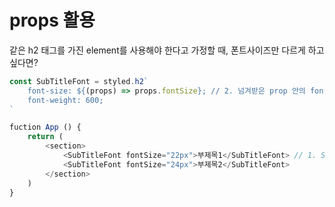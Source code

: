 # props 활용 
같은 h2 태그를 가진 element를 사용해야 한다고 가정할 때, 폰트사이즈만 다르게 하고 싶다면?
```javascript
const SubTitleFont = styled.h2`
    font-size: ${(props) => props.fontSize}; // 2. 넘겨받은 prop 안의 fontSize가 입력됨
    font-weight: 600;
`

fuction App () {
	return (
    	<section>
        	<SubTitleFont fontSize="22px">부제목1</SubTitleFont> // 1. SubtitleFont에 props로 fontSize를 줌
            <SubTitleFont fontSize="24px">부제목2</SubTitleFont>
        </section>
    )
}
```
